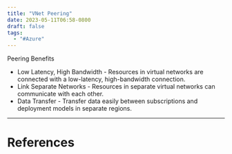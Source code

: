 ```yaml
---
title: "VNet Peering"
date: 2023-05-11T06:58-0800
draft: false
tags: 
  - "#Azure"
---
```


Peering Benefits
- Low Latency, High Bandwidth - Resources in virtual networks are connected with a low-latency, high-bandwidth connection.
- Link Separate Networks - Resources in separate virtual networks can communicate with each other.
- Data Transfer - Transfer data easily between subscriptions and deployment models in separate regions.

---
# References
